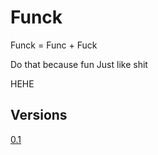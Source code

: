 # Funck

Funck = Func + Fuck

Do that because fun
Just like shit

HEHE

## Versions

[0.1](../../releases/tag/0.1)
